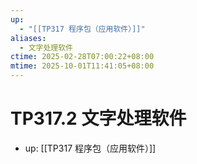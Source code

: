 ```yaml
---
up:
  - "[[TP317 程序包（应用软件）]]"
aliases:
  - 文字处理软件
ctime: 2025-02-28T07:00:22+08:00
mtime: 2025-10-01T11:41:05+08:00
---
```


# TP317.2 文字处理软件

- up: [[TP317 程序包（应用软件）]]
